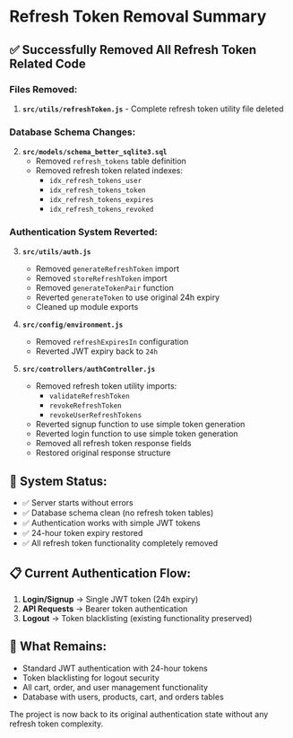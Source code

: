# Refresh Token Removal Summary

## ✅ **Successfully Removed All Refresh Token Related Code**

### **Files Removed:**
1. **`src/utils/refreshToken.js`** - Complete refresh token utility file deleted

### **Database Schema Changes:**
2. **`src/models/schema_better_sqlite3.sql`**
   - Removed `refresh_tokens` table definition
   - Removed refresh token related indexes:
     - `idx_refresh_tokens_user`
     - `idx_refresh_tokens_token` 
     - `idx_refresh_tokens_expires`
     - `idx_refresh_tokens_revoked`

### **Authentication System Reverted:**
3. **`src/utils/auth.js`**
   - Removed `generateRefreshToken` import
   - Removed `storeRefreshToken` import
   - Removed `generateTokenPair` function
   - Reverted `generateToken` to use original 24h expiry
   - Cleaned up module exports

4. **`src/config/environment.js`**
   - Removed `refreshExpiresIn` configuration
   - Reverted JWT expiry back to `24h`

5. **`src/controllers/authController.js`**
   - Removed refresh token utility imports:
     - `validateRefreshToken`
     - `revokeRefreshToken` 
     - `revokeUserRefreshTokens`
   - Reverted signup function to use simple token generation
   - Reverted login function to use simple token generation
   - Removed all refresh token response fields
   - Restored original response structure

## 🔄 **System Status:**
- ✅ Server starts without errors
- ✅ Database schema clean (no refresh token tables)
- ✅ Authentication works with simple JWT tokens
- ✅ 24-hour token expiry restored
- ✅ All refresh token functionality completely removed

## 📋 **Current Authentication Flow:**
1. **Login/Signup** → Single JWT token (24h expiry)
2. **API Requests** → Bearer token authentication
3. **Logout** → Token blacklisting (existing functionality preserved)

## 🎯 **What Remains:**
- Standard JWT authentication with 24-hour tokens
- Token blacklisting for logout security
- All cart, order, and user management functionality
- Database with users, products, cart, and orders tables

The project is now back to its original authentication state without any refresh token complexity.